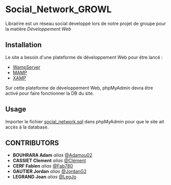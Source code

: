 # Social_Network_GROWL

Librairire est un réseau social developpé lors de notre projet de groupe pour la matière _Développement Web_

## Installation

Le site a besoin d'une plateforme de développement Web pour être lancé : 

- [WampServer](https://www.wampserver.com/)
- [MAMP](https://www.mamp.info/en/windows/)
- [XAMP](https://www.apachefriends.org/fr/index.html)

Sur cette plateforme de développement Web, phpMyAdmin devra être activé pour faire fonctionner la DB du site.

## Usage

Importer le fichier [social_network.sql](mysql/social_network.sql) dans phpMyAdmin pour que le site ait accès à la database.

## CONTRIBUTORS

* **BOUHRARA Adam** _alias_ [@Adamou02](https://github.com/Adamou02)
* **CASSIET Clement** _alias_ [@Clément](https://github.com/clementcst)
* **CERF Fabien** _alias_ [@Fab780](https://github.com/Fab780)
* **GAUTIER Jordan** _alias_ [@JordanG2](https://github.com/JordanG2)
* **LEGRAND Joan** _alias_ [@LegJo](https://github.com/LegJo)
